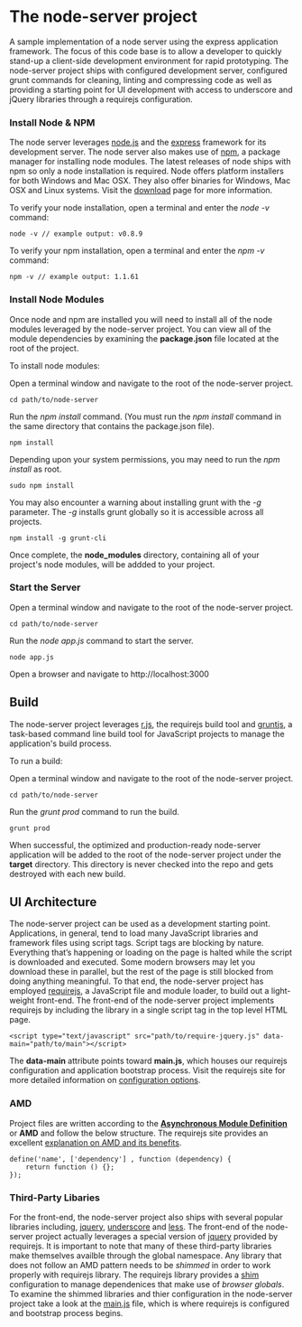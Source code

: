 # The node-server project
A sample implementation of a node server using the express application framework. The focus of this code base is to allow a developer to quickly stand-up a client-side development environment for rapid prototyping. The node-server project ships with configured development server, configured grunt commands for cleaning, linting and compressing code as well as providing a starting point for UI development with access to underscore and jQuery libraries through a requirejs configuration.

### Install Node & NPM
The node server leverages [node.js](http://nodejs.org/) and the [express](http://expressjs.com/) framework for its development server. The node server also makes use of [npm](https://npmjs.org/), a package manager for installing node modules. The latest releases of node ships with npm so only a node installation is required. Node offers platform installers for both Windows and Mac OSX. They also offer binaries for Windows, Mac OSX and Linux systems. Visit the [download](http://nodejs.org/download/) page for more information.

To verify your node installation, open a terminal and enter the _node -v_ command:

    node -v // example output: v0.8.9

To verify your npm installation, open a terminal and enter the _npm -v_ command:

    npm -v // example output: 1.1.61

### Install Node Modules
Once node and npm are installed you will need to install all of the node modules leveraged by the node-server project. You can view all of the module dependencies by examining the **package.json** file located at the root of the project.

To install node modules:

Open a terminal window and navigate to the root of the node-server project.

    cd path/to/node-server

Run the _npm install_ command. (You must run the _npm install_ command in the same directory that contains the package.json file).

    npm install

Depending upon your system permissions, you may need to run the _npm install_ as root.

    sudo npm install
    
You may also encounter a warning about installing grunt with the _-g_ parameter. The _-g_ installs grunt globally so it is accessible across all projects.

    npm install -g grunt-cli

Once complete, the **node_modules** directory, containing all of your project's node modules, will be addded to your project.

### Start the Server
Open a terminal window and navigate to the root of the node-server project.

    cd path/to/node-server

Run the _node app.js_ command to start the server.

    node app.js

Open a browser and navigate to http://localhost:3000

## Build
The node-server project leverages [r.js](http://requirejs.org/docs/optimization.html), the requirejs build tool and [gruntjs](http://gruntjs.com/), a task-based command line build tool for JavaScript projects to manage the application's build process.

To run a build:

Open a terminal window and navigate to the root of the node-server project.
    
    cd path/to/node-server
    
Run the _grunt prod_ command to run the build.

    grunt prod
    
When successful, the optimized and production-ready node-server application will be added to the root of the node-server project under the **target** directory. This directory is never checked into the repo and gets destroyed with each new build.

## UI Architecture
The node-server project can be used as a development starting point. Applications, in general, tend to load many JavaScript libraries and framework files using script tags. Script tags are blocking by nature. Everything that’s happening or loading on the page is halted while the script is downloaded and executed. Some modern browsers may let you download these in parallel, but the rest of the page is still blocked from doing anything meaningful. To that end, the node-server project has employed [requirejs](http://requirejs.org/), a JavaScript file and module loader, to build out a light-weight front-end. The front-end of the node-server project implements requirejs by including the library in a single script tag in the top level HTML page.

    <script type="text/javascript" src="path/to/require-jquery.js" data-main="path/to/main"></script>

The **data-main** attribute points toward **main.js**, which houses our requirejs configuration and application bootstrap process. Visit the requirejs site for more detailed information on [configuration options](http://requirejs.org/docs/api.html#config).

### AMD
Project files are written according to the **[Asynchronous Module Definition](https://github.com/amdjs/amdjs-api/wiki/AMD)** or **AMD** and follow the below structure. The requirejs site provides an excellent [explanation on AMD and its benefits](http://requirejs.org/docs/whyamd.html).

    define('name', ['dependency'] , function (dependency) {
        return function () {};
    });

### Third-Party Libaries
For the front-end, the node-server project also ships with several popular libraries including, [jquery](http://jquery.com/), [underscore](http://underscorejs.org/) and [less](http://lesscss.org/). The front-end of the node-server project actually leverages a special version of [jquery](http://requirejs.org/docs/jquery.html) provided by requirejs. It is important to note that many of these third-party libraries make themselves availble through the global namespace. Any library that does not follow an AMD pattern needs to be _shimmed_ in order to work properly with requirejs library. The requirejs library provides a [shim](http://requirejs.org/docs/api.html#config-shim) configuration to manage dependenices that make use of _browser globals_. To examine the shimmed libraries and thier configuration in the node-server project take a look at the [main.js](https://github.com/mpolizzotti/node-server/blob/master/public/js/src/main.js) file, which is where requirejs is configured and bootstrap process begins.
